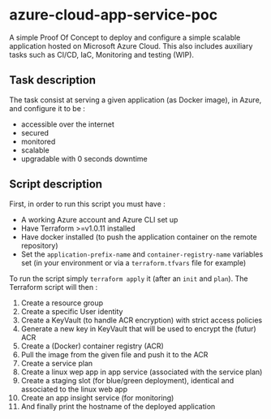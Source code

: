 # azure-cloud-app-service-poc
A simple Proof Of Concept to deploy and configure a simple scalable application hosted on Microsoft Azure Cloud. This also includes auxiliary tasks such as CI/CD, IaC, Monitoring and testing (WIP).

## Task description
The task consist at serving a given application (as Docker image), in Azure, and configure it to be :
- accessible over the internet
- secured
- monitored
- scalable
- upgradable with 0 seconds downtime

## Script description
First, in order to run this script you must have :
- A working Azure account and Azure CLI set up
- Have Terraform >=v1.0.11 installed
- Have docker installed (to push the application container on the remote repository)
- Set the `application-prefix-name` and `container-registry-name` variables set (in your environment or via a `terraform.tfvars` file for example)

To run the script simply `terraform apply` it (after an `init` and `plan`).
The Terraform script will then :

1. Create a resource group
2. Create a specific User identity
3. Create a KeyVault (to handle ACR encryption) with strict access policies
4. Generate a new key in KeyVault that will be used to encrypt the (futur) ACR
5. Create a (Docker) container registry (ACR)
6. Pull the image from the given file and push it to the ACR
7. Create a service plan
8. Create a linux wep app in app service (associated with the service plan)
9. Create a staging slot (for blue/green deployment), identical and associated to the linux web app
10. Create an app insight service (for monitoring)
11. And finally print the hostname of the deployed application
